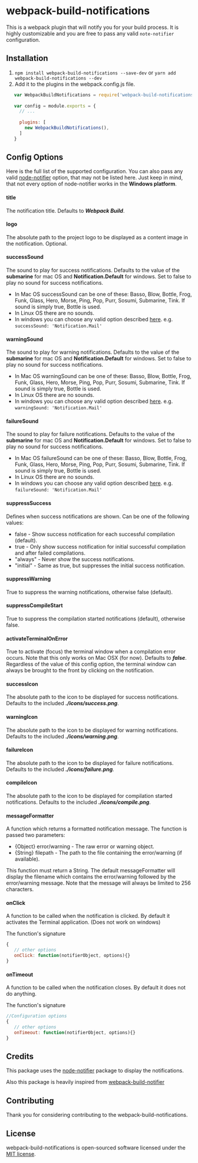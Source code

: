 # webpack-build-notifications

This is a webpack plugin that will notify you for your build process. It is highly customizable and you are free to pass any valid `note-notifier` configuration.

 ## Installation

  1. `npm install webpack-build-notifications --save-dev` or `yarn add webpack-build-notifications --dev`
  2. Add it to the plugins in the webpack.config.js file.
  
  ```javascript
     var WebpackBuildNotifications = require('webpack-build-notifications');
      
     var config = module.exports = {
       // ...
      
       plugins: [
         new WebpackBuildNotifications(),
       ]
     }
  ```
  
 ## Config Options
  
  Here is the full list of the supported configuration. You can also pass any valid [node-notifier](https://github.com/mikaelbr/node-notifier) option, that may not be listed here. Just keep in mind, that not every option of node-notifier works in the **Windows platform**.
  
  #### title
  The notification title. Defaults to **_Webpack Build_**.
  
  #### logo
  The absolute path to the project logo to be displayed as a content image in the notification. Optional.
  
  #### successSound
  The sound to play for success notifications. Defaults to the value of the **submarine** for mac OS and **Notification.Default** for windows. Set to false to play no sound for success notifications.
  * In Mac OS successSound can be one of these: Basso, Blow, Bottle, Frog, Funk, Glass, Hero, Morse, Ping, Pop, Purr, Sosumi, Submarine, Tink. If sound is simply true, Bottle is used.
  * In Linux OS there are no sounds.
  * In windows you can choose any valid option described [here](http://msdn.microsoft.com/en-us/library/windows/apps/hh761492.aspx). e.g. `successSound: 'Notification.Mail'` 
  
  #### warningSound
  The sound to play for warning notifications. Defaults to the value of the **submarine** for mac OS and **Notification.Default** for windows. Set to false to play no sound for success notifications.
   * In Mac OS warningSound can be one of these: Basso, Blow, Bottle, Frog, Funk, Glass, Hero, Morse, Ping, Pop, Purr, Sosumi, Submarine, Tink. If sound is simply true, Bottle is used.
   * In Linux OS there are no sounds.
   * In windows you can choose any valid option described [here](http://msdn.microsoft.com/en-us/library/windows/apps/hh761492.aspx). e.g. `warningSound: 'Notification.Mail'`
  
  #### failureSound
  The sound to play for failure notifications. Defaults to the value of the **submarine** for mac OS and **Notification.Default** for windows. Set to false to play no sound for success notifications.
   * In Mac OS failureSound can be one of these: Basso, Blow, Bottle, Frog, Funk, Glass, Hero, Morse, Ping, Pop, Purr, Sosumi, Submarine, Tink. If sound is simply true, Bottle is used.
   * In Linux OS there are no sounds.
   * In windows you can choose any valid option described [here](http://msdn.microsoft.com/en-us/library/windows/apps/hh761492.aspx). e.g. `failureSound: 'Notification.Mail'`
  
  #### suppressSuccess
  Defines when success notifications are shown. Can be one of the following values:
  *  false     - Show success notification for each successful compilation (default).
  *  true      - Only show success notification for initial successful compilation and after failed compilations.
  *  "always"  - Never show the success notifications.
  *  "initial" - Same as true, but suppresses the initial success notification.
  
  #### suppressWarning
  True to suppress the warning notifications, otherwise false (default).
  
  #### suppressCompileStart
  True to suppress the compilation started notifications (default), otherwise false.
  
  #### activateTerminalOnError
  True to activate (focus) the terminal window when a compilation error occurs. Note that this only works on Mac OSX (for now). Defaults to **_false_**. Regardless of the value of this config option, the terminal window can always be brought to the front by clicking on the notification.
  
  #### successIcon
  The absolute path to the icon to be displayed for success notifications. Defaults to the included **_./icons/success.png_**.
  
  #### warningIcon
  The absolute path to the icon to be displayed for warning notifications. Defaults to the included **_./icons/warning.png_**.
  
  #### failureIcon
  The absolute path to the icon to be displayed for failure notifications. Defaults to the included **_./icons/failure.png_**.
  
  #### compileIcon
  The absolute path to the icon to be displayed for compilation started notifications. Defaults to the included **_./icons/compile.png_**.
  
  #### messageFormatter
  A function which returns a formatted notification message. The function is passed two parameters:
  * {Object} error/warning - The raw error or warning object.
  * {String} filepath - The path to the file containing the error/warning (if available).
  
  This function must return a String.
  The default messageFormatter will display the filename which contains the error/warning followed by the
  error/warning message.
  Note that the message will always be limited to 256 characters.
  
  #### onClick
  A function to be called when the notification is clicked. By default it activates the Terminal application. (Does not work on windows)
  
  The function's signature
  ```javascript
 {
     // other options
     onClick: function(notifierObject, options){}
 }
 ```
  #### onTimeout
  A function to be called when the notification closes. By default it does not do anything.
  
   The function's signature
   ```javascript
  //Configuration options
  {
      // other options
      onTimeout: function(notifierObject, options){}
  }
  ```
 
 ## Credits
 
 This package uses the [node-notifier](https://github.com/mikaelbr/node-notifier) package to display the notifications.
 
 Also this package is heavily inspired from [webpack-build-notifier](https://github.com/RoccoC/webpack-build-notifier) 
 
 ## Contributing
 
 Thank you for considering contributing to the webpack-build-notifications.
 
 ## License
 
 webpack-build-notifications is open-sourced software licensed under the [MIT license](http://opensource.org/licenses/MIT).